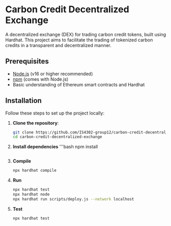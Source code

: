 # Carbon Credit Decentralized Exchange

A decentralized exchange (DEX) for trading carbon credit tokens, built using Hardhat. This project aims to facilitate the trading of tokenized carbon credits in a transparent and decentralized manner.

## Prerequisites

- [Node.js](https://nodejs.org/) (v16 or higher recommended)
- [npm](https://www.npmjs.com/) (comes with Node.js)
- Basic understanding of Ethereum smart contracts and Hardhat

## Installation

Follow these steps to set up the project locally:

1. **Clone the repository**:
   ```bash
   git clone https://github.com/IS4302-group12/carbon-credit-decentralized-exchange
   cd carbon-credit-decentralized-exchange
   ```
2. **Install dependencies**
    '''bash
    npm install
    ```
3. **Compile**
    ```bash
    npx hardhat compile
    ```
4. **Run**
    ```bash
    npx hardhat test
    npx hardhat node
    npx hardhat run scripts/deploy.js --network localhost
    ```
5. **Test**
    ```bash
    npx hardhat test
    ```